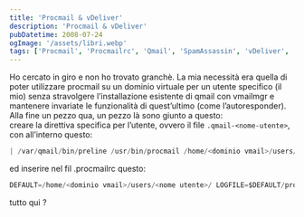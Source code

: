 ```yaml
---
title: 'Procmail & vDeliver'
description: 'Procmail & vDeliver'
pubDatetime: 2008-07-24
ogImage: '/assets/libri.webp'
tags: ['Procmail', 'Procmailrc', 'Qmail', 'SpamAssassin', 'vDeliver', 'vDeliver-PostDeliver', 'vDeliver-PreDeliver', 'vmailmgr']
---
```



Ho cercato in giro e non ho trovato granchè. La mia necessità era quella di poter utilizzare procmail su un dominio virtuale per un utente specifico (il mio) senza stravolgere l’installazione esistente di qmail con vmailmgr e mantenere invariate le funzionalità di quest’ultimo (come l’autoresponder).  
 Alla fine un pezzo qua, un pezzo là sono giunto a questo:  
 creare la direttiva specifica per l’utente, ovvero il file `.qmail-<nome-utente>`, con all’interno questo:
```c
| /var/qmail/bin/preline /usr/bin/procmail /home/<dominio vmail>/users/<nome utente>/.procmailrc
```
ed inserire nel fil .procmailrc questo:
```c
DEFAULT=/home/<dominio vmail>/users/<nome utente>/ LOGFILE=$DEFAULT/procmaillog SPAM=$DEFAULT/.spam/ :0 * ^X-Spam-Status: Yes $SPAM :0 | /usr/local/bin/vdeliver
```
tutto qui ?